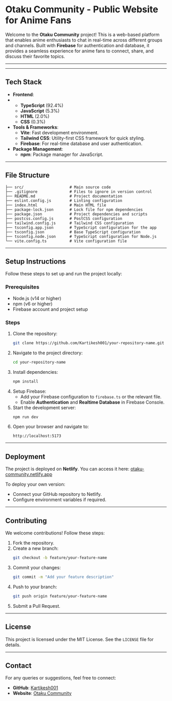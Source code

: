 # **Otaku Community - Public Website for Anime Fans**

Welcome to the **Otaku Community** project! This is a web-based platform that enables anime enthusiasts to chat in real-time across different groups and channels. Built with **Firebase** for authentication and database, it provides a seamless experience for anime fans to connect, share, and discuss their favorite topics.

---
---

## **Tech Stack**
- **Frontend**:
-  
  - **TypeScript** (92.4%)
  - **JavaScript** (5.3%)
  - **HTML** (2.0%)
  - **CSS** (0.3%)
- **Tools & Frameworks**:
  - **Vite**: Fast development environment.
  - **Tailwind CSS**: Utility-first CSS framework for quick styling.
  - **Firebase**: For real-time database and user authentication.
- **Package Management**:
  - **npm**: Package manager for JavaScript.

---

## **File Structure**
```
├── src/                    # Main source code
├── .gitignore              # Files to ignore in version control
├── README.md               # Project documentation
├── eslint.config.js        # Linting configuration
├── index.html              # Main HTML file
├── package-lock.json       # Lock file for npm dependencies
├── package.json            # Project dependencies and scripts
├── postcss.config.js       # PostCSS configuration
├── tailwind.config.js      # Tailwind CSS configuration
├── tsconfig.app.json       # TypeScript configuration for the app
├── tsconfig.json           # Base TypeScript configuration
├── tsconfig.node.json      # TypeScript configuration for Node.js
└── vite.config.ts          # Vite configuration file
```

---

## **Setup Instructions**
Follow these steps to set up and run the project locally:

### **Prerequisites**
- Node.js (v14 or higher)
- npm (v6 or higher)
- Firebase account and project setup

### **Steps**
1. Clone the repository:
   ```bash
   git clone https://github.com/Kartikesh001/your-repository-name.git
   ```
2. Navigate to the project directory:
   ```bash
   cd your-repository-name
   ```
3. Install dependencies:
   ```bash
   npm install
   ```
4. Setup Firebase:
   - Add your Firebase configuration to `firebase.ts` or the relevant file.
   - Enable **Authentication** and **Realtime Database** in Firebase Console.
5. Start the development server:
   ```bash
   npm run dev
   ```
6. Open your browser and navigate to:
   ```
   http://localhost:5173
   ```

---

## **Deployment**
The project is deployed on **Netlify**. You can access it here:
[otaku-community.netlify.app](https://otaku-community.netlify.app)

To deploy your own version:
- Connect your GitHub repository to Netlify.
- Configure environment variables if required.

---

## **Contributing**
We welcome contributions! Follow these steps:
1. Fork the repository.
2. Create a new branch:
   ```bash
   git checkout -b feature/your-feature-name
   ```
3. Commit your changes:
   ```bash
   git commit -m "Add your feature description"
   ```
4. Push to your branch:
   ```bash
   git push origin feature/your-feature-name
   ```
5. Submit a Pull Request.

---

## **License**
This project is licensed under the MIT License. See the `LICENSE` file for details.

---

## **Contact**
For any queries or suggestions, feel free to connect:
- **GitHub**: [Kartikesh001](https://github.com/Kartikesh001)
- **Website**: [Otaku Community](https://otaku-community.netlify.app)
